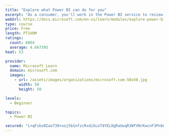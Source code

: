```yaml
---
title: "Explore what Power BI can do for you"
excerpt: "As a consumer, you'll work in the Power BI service to review and interact with content that has been shared with you. This module provides the foundational information that you need to work effectively in the Power BI service."
webUrl: https://docs.microsoft.com/en-us/learn/modules/explore-power-bi-service/
type: course
price: Free
length: PT1H9M
ratings:
  count: 6864
  average: 4.667395
heat: 53

provider:
  name: Microsoft Learn
  domain: microsoft.com
  images:
    - url: /assets/images/organizations/microsoft.com-50x50.jpg
      width: 50
      height: 50

levels:
  - Beginner

topics:
  - Power BI

secured: "L+qFsbsNIao73O+xoj5b1nfzcRxdikLoT4YEL0gRaUwqR3WfVNrKwcnF3PnbOw0F13ysenoh3rUeyDoUOcbxZboiFIB0u+bfjo/rLKDF3sDfX9vSkCPptD4q7Nf6zcK9Ch5FBcirnqZlZLRPBNYONcZs8chLuq2lPC1sgoxV9Ggl3sGo2qSA4FZBMOvHgTW0j47oREWuUlGmzqbeEjF2hceDKq2q4dYAH7KavAEIe+m8T13bhmv+GlPGQUnvUJhBtUd3tB2Oaaazkr0PdEVt3p6qisGIfR9xzou7vXLV/iXUMF25fNIuGKeuG9yuBGKWbPmLuIUG7l1e+KNbHsRYy7RinaNyNjM8gRBwYhUXivU4yIS9ZgYyQLIJP2+bBiezD2gk8vNOkHyWXlwhIlybbeC3Iy5+60nru00Re+GRG2o=;uexomk7GVg4VoHL9t3eAaQ=="
---
```


